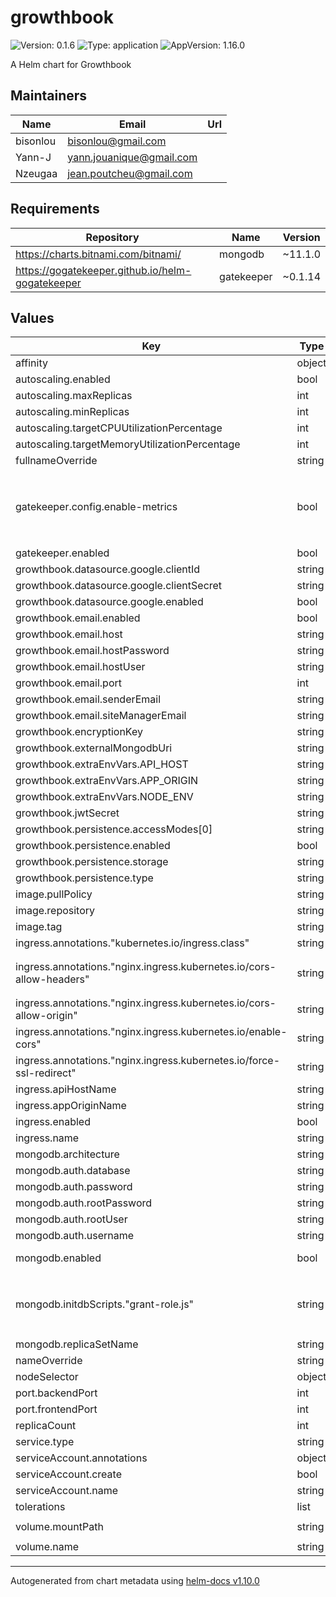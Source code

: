 # growthbook

![Version: 0.1.6](https://img.shields.io/badge/Version-0.1.6-informational?style=flat-square) ![Type: application](https://img.shields.io/badge/Type-application-informational?style=flat-square) ![AppVersion: 1.16.0](https://img.shields.io/badge/AppVersion-1.16.0-informational?style=flat-square)

A Helm chart for Growthbook

## Maintainers

| Name | Email | Url |
| ---- | ------ | --- |
| bisonlou | <bisonlou@gmail.com> |  |
| Yann-J | <yann.jouanique@gmail.com> |  |
| Nzeugaa | <jean.poutcheu@gmail.com> |  |

## Requirements

| Repository | Name | Version |
|------------|------|---------|
| https://charts.bitnami.com/bitnami/ | mongodb | ~11.1.0 |
| https://gogatekeeper.github.io/helm-gogatekeeper | gatekeeper | ~0.1.14 |

## Values

| Key | Type | Default | Description |
|-----|------|---------|-------------|
| affinity | object | `{}` |  |
| autoscaling.enabled | bool | `false` |  |
| autoscaling.maxReplicas | int | `100` |  |
| autoscaling.minReplicas | int | `1` |  |
| autoscaling.targetCPUUtilizationPercentage | int | `80` |  |
| autoscaling.targetMemoryUtilizationPercentage | int | `80` |  |
| fullnameOverride | string | `""` |  |
| gatekeeper.config.enable-metrics | bool | `false` | Setting this enables the prometheus metrics collector at `/oauth/metrics` |
| gatekeeper.enabled | bool | `false` |  |
| growthbook.datasource.google.clientId | string | `nil` |  |
| growthbook.datasource.google.clientSecret | string | `nil` |  |
| growthbook.datasource.google.enabled | bool | `false` |  |
| growthbook.email.enabled | bool | `false` |  |
| growthbook.email.host | string | `nil` |  |
| growthbook.email.hostPassword | string | `nil` |  |
| growthbook.email.hostUser | string | `nil` |  |
| growthbook.email.port | int | `25` |  |
| growthbook.email.senderEmail | string | `nil` |  |
| growthbook.email.siteManagerEmail | string | `nil` |  |
| growthbook.encryptionKey | string | `"encryptionKeyString"` |  |
| growthbook.externalMongodbUri | string | `nil` |  |
| growthbook.extraEnvVars.API_HOST | string | `"https://my-api-host.io:443"` |  |
| growthbook.extraEnvVars.APP_ORIGIN | string | `"https://my-app-origin.io:443"` |  |
| growthbook.extraEnvVars.NODE_ENV | string | `"production"` |  |
| growthbook.jwtSecret | string | `"jwtSecretString"` |  |
| growthbook.persistence.accessModes[0] | string | `"ReadWriteMany"` |  |
| growthbook.persistence.enabled | bool | `true` |  |
| growthbook.persistence.storage | string | `"3Gi"` |  |
| growthbook.persistence.type | string | `"emptyDir"` |  |
| image.pullPolicy | string | `"Always"` |  |
| image.repository | string | `"growthbook/growthbook"` |  |
| image.tag | string | `"latest"` |  |
| ingress.annotations."kubernetes.io/ingress.class" | string | `"nginx"` |  |
| ingress.annotations."nginx.ingress.kubernetes.io/cors-allow-headers" | string | `"Authorization,Referer,sec-ch-ua,sec-ch-ua-mobile,sec-ch-ua-platform,User-Agent,X-Organization,Content-Type"` |  |
| ingress.annotations."nginx.ingress.kubernetes.io/cors-allow-origin" | string | `"https://my-app-origin.io"` |  |
| ingress.annotations."nginx.ingress.kubernetes.io/enable-cors" | string | `"true"` |  |
| ingress.annotations."nginx.ingress.kubernetes.io/force-ssl-redirect" | string | `"true"` |  |
| ingress.apiHostName | string | `"my-api-host.io"` |  |
| ingress.appOriginName | string | `"my-app-origin.io"` |  |
| ingress.enabled | bool | `false` |  |
| ingress.name | string | `"growthbook-ingress"` |  |
| mongodb.architecture | string | `"standalone"` |  |
| mongodb.auth.database | string | `"growthbook-db"` |  |
| mongodb.auth.password | string | `"growthbook"` |  |
| mongodb.auth.rootPassword | string | `"password"` |  |
| mongodb.auth.rootUser | string | `"root"` |  |
| mongodb.auth.username | string | `"growthbook"` |  |
| mongodb.enabled | bool | `true` | Install MongoDB? |
| mongodb.initdbScripts."grant-role.js" | string | `"db = db.getSiblingDB('{{ .Values.auth.database }}')\ndb.grantRolesToUser(\"{{ .Values.auth.username }}\", [{ role: 'readWrite', db: \"{{ .Values.auth.database }}\" }])\n"` |  |
| mongodb.replicaSetName | string | `"rs0"` |  |
| nameOverride | string | `""` |  |
| nodeSelector | object | `{}` |  |
| port.backendPort | int | `3100` |  |
| port.frontendPort | int | `3000` |  |
| replicaCount | int | `1` |  |
| service.type | string | `"ClusterIP"` |  |
| serviceAccount.annotations | object | `{}` |  |
| serviceAccount.create | bool | `true` |  |
| serviceAccount.name | string | `""` |  |
| tolerations | list | `[]` |  |
| volume.mountPath | string | `"/usr/local/src/app/packages/back-end/uploads"` |  |
| volume.name | string | `"uploads-persistent-storage"` |  |

----------------------------------------------
Autogenerated from chart metadata using [helm-docs v1.10.0](https://github.com/norwoodj/helm-docs/releases/v1.10.0)
